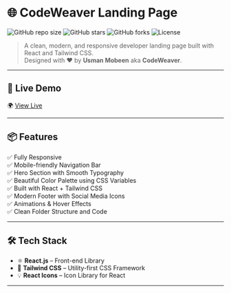 # 🌐 CodeWeaver Landing Page

![GitHub repo size](https://img.shields.io/github/repo-size/usmanmobeen111/CodeWeaver-Landing-Page?style=for-the-badge&color=green)
![GitHub stars](https://img.shields.io/github/stars/usmanmobeen111/CodeWeaver-Landing-Page?style=for-the-badge)
![GitHub forks](https://img.shields.io/github/forks/usmanmobeen111/CodeWeaver-Landing-Page?style=for-the-badge)
![License](https://img.shields.io/github/license/usmanmobeen111/CodeWeaver-Landing-Page?style=for-the-badge&color=blue)

> A clean, modern, and responsive developer landing page built with React and Tailwind CSS.  
> Designed with ❤️ by **Usman Mobeen** aka **CodeWeaver**.

---

## 🚀 Live Demo

🌍 [View Live](https://your-deployed-site-link.com](https://code-weaver-landing-page-by-usman-m.vercel.app/))

---

## 📦 Features

✅ Fully Responsive  
✅ Mobile-friendly Navigation Bar  
✅ Hero Section with Smooth Typography  
✅ Beautiful Color Palette using CSS Variables  
✅ Built with React + Tailwind CSS  
✅ Modern Footer with Social Media Icons  
✅ Animations & Hover Effects  
✅ Clean Folder Structure and Code

---

## 🛠️ Tech Stack

- ⚛️ **React.js** – Front-end Library  
- 🎨 **Tailwind CSS** – Utility-first CSS Framework  
- 💡 **React Icons** – Icon Library for React

---


